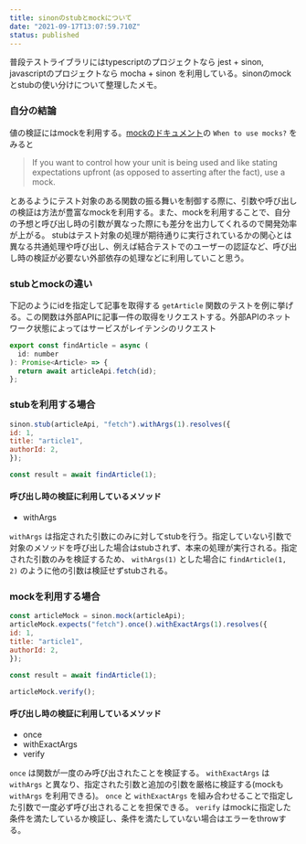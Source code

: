 ```yaml
---
title: sinonのstubとmockについて
date: "2021-09-17T13:07:59.710Z"
status: published
---
```


普段テストライブラリにはtypescriptのプロジェクトなら jest + sinon, javascriptのプロジェクトなら mocha + sinon を利用している。sinonのmockとstubの使い分けについて整理したメモ。

### 自分の結論

値の検証にはmockを利用する。[mockのドキュメント](https://sinonjs.org/releases/v11.1.2/mocks/)の `When to use mocks?` をみると

>If you want to control how your unit is being used and like stating expectations upfront (as opposed to asserting after the fact), use a mock.

とあるようにテスト対象のある関数の振る舞いを制御する際に、引数や呼び出しの検証は方法が豊富なmockを利用する。また、mockを利用することで、自分の予想と呼び出し時の引数が異なった際にも差分を出力してくれるので開発効率が上がる。
stubはテスト対象の処理が期待通りに実行されているかの関心とは異なる共通処理や呼び出し、例えば結合テストでのユーザーの認証など、呼び出し時の検証が必要ない外部依存の処理などに利用していこと思う。

### stubとmockの違い

下記のようにidを指定して記事を取得する `getArticle` 関数のテストを例に挙げる。この関数は外部APIに記事一件の取得をリクエストする。外部APIのネットワーク状態によってはサービスがレイテンシのリクエスト

```js
export const findArticle = async (
  id: number
): Promise<Article> => {
  return await articleApi.fetch(id);
};
```

### stubを利用する場合

```js
sinon.stub(articleApi, "fetch").withArgs(1).resolves({
id: 1,
title: "article1",
authorId: 2,
});

const result = await findArticle(1);
```

#### 呼び出し時の検証に利用しているメソッド

- withArgs

`withArgs` は指定された引数にのみに対してstubを行う。指定していない引数で対象のメソッドを呼び出した場合はstubされず、本来の処理が実行される。指定された引数のみを検証するため、 `withArgs(1)` とした場合に `findArticle(1, 2)` のように他の引数は検証せずstubされる。

### mockを利用する場合

```js
const articleMock = sinon.mock(articleApi);
articleMock.expects("fetch").once().withExactArgs(1).resolves({
id: 1,
title: "article1",
authorId: 2,
});

const result = await findArticle(1);

articleMock.verify();
```

#### 呼び出し時の検証に利用しているメソッド

- once
- withExactArgs
- verify

`once` は関数が一度のみ呼び出されたことを検証する。 `withExactArgs` は `withArgs` と異なり、指定された引数と追加の引数を厳格に検証する(mockも `withArgs` を利用できる)。 `once` と `withExactArgs` を組み合わせることで指定した引数で一度必ず呼び出されることを担保できる。 `verify` はmockに指定した条件を満たしているか検証し、条件を満たしていない場合はエラーをthrowする。
